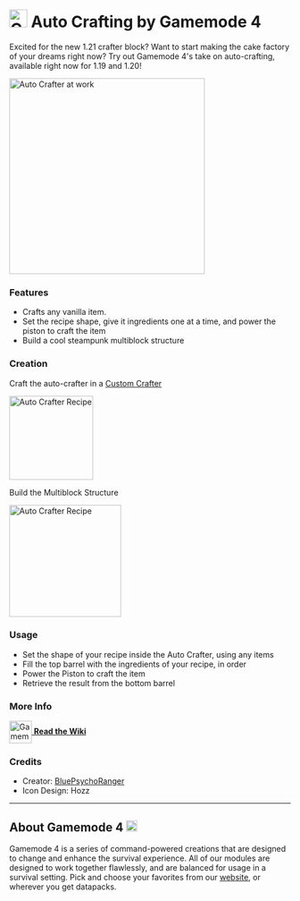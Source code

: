 # <img src="https://raw.githubusercontent.com/Gamemode4Dev/GM4_Datapacks/master/base/images/gm4_logo.png" alt="GM4 Logo" width="32" /> Auto Crafting by Gamemode 4 <!--$pmc:delete-->

Excited for the new 1.21 crafter block? Want to start making the cake factory of your dreams right now? Try out Gamemode 4's take on auto-crafting, available right now for 1.19 and 1.20!<!--$pmc:headerSize-->

<img src="https://raw.githubusercontent.com/Gamemode4Dev/GM4_Datapacks/master/gm4_auto_crafting/images/auto_crafter.webp" alt="Auto Crafter at work" width="350"/>  <!--$modrinth:replaceWithVideo--> <!--$pmc:delete-->

### Features
- Crafts any vanilla item.
- Set the recipe shape, give it ingredients one at a time, and power the piston to craft the item
- Build a cool steampunk multiblock structure

### Creation
Craft the auto-crafter in a [Custom Crafter](https://wiki.gm4.co/wiki/Custom_Crafters)

<img src="images/crafting_recipe.png" alt="Auto Crafter Recipe" width="150"/> <!--$localAssetToUrl-->

Build the Multiblock Structure

<img src="images/setting-up-a-crafter.webp" alt="Auto Crafter Recipe" width="200"/> <!--$localAssetToUrl-->

### Usage
- Set the shape of your recipe inside the Auto Crafter, using any items
- Fill the top barrel with the ingredients of your recipe, in order
- Power the Piston to craft the item
- Retrieve the result from the bottom barrel

### More Info
[<img src="https://raw.githubusercontent.com/Gamemode4Dev/GM4_Datapacks/master/base/images/gm4_wiki_logo.png" alt="Gamemode 4 Wiki Logo" width="40" align="center"/> **Read the Wiki**](https://wiki.gm4.co/wiki/Custom_Crafters/Auto_Crafting)

### Credits
- Creator: [BluePsychoRanger](https://twitter.com/BluPsychoRanger)
- Icon Design: Hozz

---
## About Gamemode 4 <img src="https://raw.githubusercontent.com/Gamemode4Dev/GM4_Datapacks/master/base/images/gm4_logo.png" alt="Gamemode 4 Logo" width="20"/>
Gamemode 4 is a series of command-powered creations that are designed to change and enhance the survival experience. All of our modules are designed to work together flawlessly, and are balanced for usage in a survival setting. Pick and choose your favorites from our [website](https://gm4.co), or wherever you get datapacks.